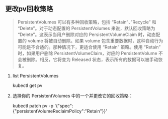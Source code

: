 ##  更改pv回收策略
> PersistentVolumes 可以有多种回收策略，包括 “Retain”、”Recycle” 和 “Delete”。对于动态配置的 PersistentVolumes 来说，默认回收策略为 “Delete”。这表示当用户删除对应的 PersistentVolumeClaim 时，动态配置的 volume 将被自动删除。如果 volume 包含重要数据时，这种自动行为可能是不合适的。那种情况下，更适合使用 “Retain” 策略。使用 “Retain” 时，如果用户删除 PersistentVolumeClaim，对应的 PersistentVolume 不会被删除。相反，它将变为 Released 状态，表示所有的数据可以被手动恢复。


1. list PersistentVolumes

    kubectl get pv

2. 选择你的 PersistentVolumes 中的一个并更改它的回收策略：

    kubectl patch pv <your-pv-name> -p '{"spec":{"persistentVolumeReclaimPolicy":"Retain"}}'